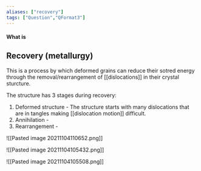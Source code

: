 ```yaml
---
aliases: ["recovery"]
tags: ["Question","QFormat3"]
---
```


#### What is
## Recovery (metallurgy)
This is a process by which deformed grains can reduce their sotred energy through the removal/rearrangement of [[dislocations]] in their crystal sturcture.

The structure has 3 stages during recovery:
1) Deformed structure - The structure starts with many dislocations that are in tangles making [[dislocation motion]] difficult.
2) Annihilation - 
3) Rearrangement - 

![[Pasted image 20211104110652.png]]

![[Pasted image 20211104105432.png]]

![[Pasted image 20211104105508.png]]